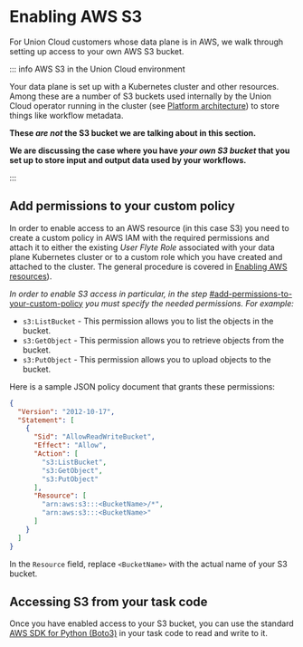 # Enabling AWS S3

For Union Cloud customers whose data plane is in AWS, we walk through setting up access to your own AWS S3 bucket.

::: info AWS S3 in the Union Cloud environment

Your data plane is set up with a Kubernetes cluster and other resources.
Among these are a number of S3 buckets used internally by the Union Cloud operator running in the cluster (see [Platform architecture](../../platform-architecture)) to store things like workflow metadata.

**These **_**are not**_** the S3 bucket we are talking about in this section.**

**We are discussing the case where you have **_**your own S3 bucket**_** that you set up to store input and output data used by your workflows.**

:::

## Add permissions to your custom policy

In order to enable access to an AWS resource (in this case S3) you need to create a custom policy in AWS IAM with the required permissions and attach it to either the existing _User Flyte Role_ associated with your data plane Kubernetes cluster or to a custom role which you have created and attached to the cluster.
The general procedure is covered in [Enabling AWS resources](index)).

_In order to enable S3 access in particular, in the step_ [#add-permissions-to-your-custom-policy](enabling-aws-s3#add-permissions-to-your-custom-policy) _you must specify the needed permissions. For example:_

* `s3:ListBucket` - This permission allows you to list the objects in the bucket.
* `s3:GetObject` - This permission allows you to retrieve objects from the bucket.
* `s3:PutObject` - This permission allows you to upload objects to the bucket.

Here is a sample JSON policy document that grants these permissions:

```json
{
  "Version": "2012-10-17",
  "Statement": [
    {
      "Sid": "AllowReadWriteBucket",
      "Effect": "Allow",
      "Action": [
        "s3:ListBucket",
        "s3:GetObject",
        "s3:PutObject"
      ],
      "Resource": [
        "arn:aws:s3:::<BucketName>/*",
        "arn:aws:s3:::<BucketName>"
      ]
    }
  ]
}
```

In the `Resource` field, replace `<BucketName>` with the actual name of your S3 bucket.

## Accessing S3 from your task code

Once you have enabled access to your S3 bucket, you can use the standard [AWS SDK for Python (Boto3)](https://aws.amazon.com/sdk-for-python/) in your task code to read and write to it.
